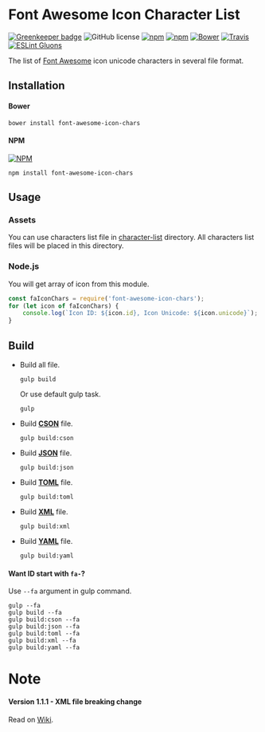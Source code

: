 # Font Awesome Icon Character List

[![Greenkeeper badge](https://badges.greenkeeper.io/gluons/Font-Awesome-Icon-Chars.svg)](https://greenkeeper.io/)
![GitHub license](https://img.shields.io/github/license/gluons/Font-Awesome-Icon-Chars.svg?style=flat-square)
[![npm](https://img.shields.io/npm/v/font-awesome-icon-chars.svg?style=flat-square)](https://www.npmjs.com/package/font-awesome-icon-chars)
[![npm](https://img.shields.io/npm/dt/font-awesome-icon-chars.svg?style=flat-square)](https://www.npmjs.com/package/font-awesome-icon-chars)
[![Bower](https://img.shields.io/bower/v/font-awesome-icon-chars.svg?style=flat-square)](https://github.com/gluons/Font-Awesome-Icon-Chars)
[![Travis](https://img.shields.io/travis/gluons/Font-Awesome-Icon-Chars.svg?style=flat-square)](https://travis-ci.org/gluons/Font-Awesome-Icon-Chars)
[![ESLint Gluons](https://img.shields.io/badge/code%20style-gluons-9C27B0.svg?style=flat-square)](https://github.com/gluons/eslint-config-gluons)

The list of [Font Awesome](http://fontawesome.io/) icon unicode characters in several file format.


## Installation
#### Bower
```
bower install font-awesome-icon-chars
```
#### NPM
[![NPM](https://nodei.co/npm/font-awesome-icon-chars.png?downloads=true&downloadRank=true&stars=true)](https://www.npmjs.com/package/font-awesome-icon-chars)
```
npm install font-awesome-icon-chars
```

## Usage
### Assets
You can use characters list file in [character-list](./character-list) directory. All characters list files will be placed in this directory.
### Node.js
You will get array of icon from this module.
```javascript
const faIconChars = require('font-awesome-icon-chars');
for (let icon of faIconChars) {
	console.log(`Icon ID: ${icon.id}, Icon Unicode: ${icon.unicode}`);
}
```

## Build
- Build all file.
  ```
  gulp build
  ```
  Or use default gulp task.
  ```
  gulp
  ```

- Build **[CSON](https://github.com/bevry/cson)** file.
  ```
  gulp build:cson
  ```

- Build **[JSON](http://www.json.org/)** file.
  ```
  gulp build:json
  ```

- Build **[TOML](https://github.com/toml-lang/toml)** file.
  ```
  gulp build:toml
  ```

- Build **[XML](https://www.w3.org/XML/)** file.
  ```
  gulp build:xml
  ```

- Build **[YAML](http://yaml.org/)** file.
  ```
  gulp build:yaml
  ```

#### Want ID start with `fa-`?
Use `--fa` argument in gulp command.
```
gulp --fa
gulp build --fa
gulp build:cson --fa
gulp build:json --fa
gulp build:toml --fa
gulp build:xml --fa
gulp build:yaml --fa
```

# Note
#### Version 1.1.1 - XML file breaking change
Read on [Wiki](https://github.com/gluons/Font-Awesome-Icon-Chars/wiki/Version-1.1.1---XML-file-breaking-change).
